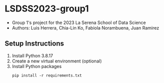 # LSDSS2023-group1
- Group 1's project for the 2023 La Serena School of Data Science
- Authors: Luis Herrera, Chia-Lin Ko, Fabiola Norambuena, Juan Ramirez

## Setup Instructions

1. Install Python 3.8.17
2. Create a new virtual environment (optional)
3. Install Python packages
    ```
    pip install -r requirements.txt
    ```
